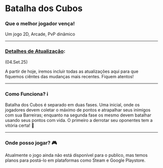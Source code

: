 # Batalha dos Cubos
### Que o melhor jogador vença!
Um jogo 2D, Arcade, PvP dinâmico

---
### [Detalhes de Atualização](https://github.com/ThayTTG/Batalha-dos-Cubos/tree/Atualizações):
(04.Set.25)

A partir de hoje, iremos incluir todas as atualizações aqui para que fiquemos ciêntes das mudanças mais recentes. Fiquem atentos!

---
### Como Funciona? ℹ️
Batalha dos Cubos é separado em duas fases. Uma inicial, onde os jogadores devem coletar o máximo de pontos e atrapalhar seus inimigos com sua Barreiras; enquanto na segunda fase os mesmo devem batalhar usando seus pontos com vida. O primeiro a derrotar seu oponentes tem a vitória certa! 🎉

---
### Onde posso jogar? 🎮
Atualmente o jogo ainda não está disponível para o publico, mas temos planos para postá-lo em plataformas como Steam e Google Playstore.
